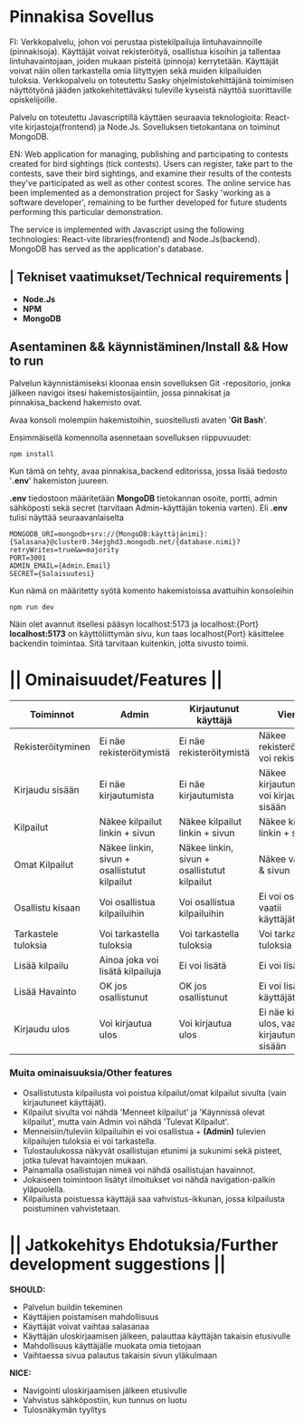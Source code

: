 # Pinnakisa Sovellus

FI: Verkkopalvelu, johon voi perustaa pistekilpailuja lintuhavainnoille (pinnakisoja). Käyttäjät voivat rekisteröityä, osallistua kisoihin ja tallentaa lintuhavaintojaan, joiden mukaan pisteitä (pinnoja) kerrytetään. Käyttäjät voivat näin ollen tarkastella omia liityttyjen sekä muiden kilpailuiden tuloksia.
 Verkkopalvelu on toteutettu Sasky ohjelmistokehittäjänä toimimisen näyttötyönä jääden jatkokehitettäväksi tuleville kyseistä näyttöä suorittaville opiskelijoille. 

 Palvelu on toteutettu Javascriptillä käyttäen seuraavia teknologioita: React-vite kirjastoja(frontend) ja Node.Js. Sovelluksen tietokantana on toiminut MongoDB.

EN: Web application for managing, publishing and participating to contests created for bird sightings (tick contests). Users can register, take part to the contests, save their bird sightings, and examine their results of the contests they've participated as well as other contest scores.
 The online service has been implemented as a demonstration project for Sasky 'working as a software developer', remaining to be further developed for future students performing this particular demonstration.

The service is implemented with Javascript using the following technologies: React-vite libraries(frontend) and Node.Js(backend). MongoDB has served as the application's database.

## | Tekniset vaatimukset/Technical requirements |

- **Node.Js**
- **NPM**
- **MongoDB**


## Asentaminen && käynnistäminen/Install && How to run

Palvelun käynnistämiseksi kloonaa ensin sovelluksen Git -repositorio, jonka jälkeen navigoi itsesi hakemistosijaintiin, jossa pinnakisat ja pinnakisa_backend hakemisto ovat.

Avaa konsoli molempiin hakemistoihin, suositellusti avaten '**Git Bash**'.


Ensimmäisellä komennolla asennetaan sovelluksen riippuvuudet:

```
npm install
```

Kun tämä on tehty, avaa pinnakisa_backend editorissa, jossa lisää tiedosto '**.env**' hakemiston juureen.

**.env** tiedostoon määritetään **MongoDB** tietokannan osoite, portti, admin sähköposti sekä secret (tarvitaan Admin-käyttäjän tokenia varten).
  Eli **.env** tulisi näyttää seuraavanlaiselta
  
```
MONGODB_URI=mongodb+srv://{MongoDB:käyttäjänimi}:{Salasana}@cluster0.34ejghd3.mongodb.net/{database.nimi}?retryWrites=true&w=majority
PORT=3001
ADMIN_EMAIL={Admin.Email}
SECRET={Salaisuutesi}
```

Kun nämä on määritetty syötä komento hakemistoissa avattuihin konsoleihin

  ```
  npm run dev
  ```

Näin olet avannut itsellesi pääsyn localhost:5173 ja localhost:{Port}
**localhost:5173** on käyttöliittymän sivu, kun taas localhost{Port} käsittelee backendin toimintaa. Sitä tarvitaan kuitenkin, jotta sivusto toimii.


# || Ominaisuudet/Features ||



| Toiminnot                               | Admin                                        | Kirjautunut käyttäjä                         | Vierailija                                          |
| --------------------------------------- |----------------------------------------------|----------------------------------------------|-----------------------------------------------------|
| Rekisteröityminen                       | Ei näe rekisteröitymistä                     | Ei näe rekisteröitymistä                     | Näkee rekisteröitymisen, voi rekisteröityä          |
| Kirjaudu sisään                         | Ei näe kirjautumista                         | Ei näe kirjautumista                         | Näkee kirjautumisen ja voi kirjautua sisään         |  
| Kilpailut                               | Näkee kilpailut linkin + sivun               | Näkee kilpailut linkin + sivun               | Näkee kilpailut linkin + sivun                      |
| Omat Kilpailut                          | Näkee linkin, sivun + osallistutut kilpailut | Näkee linkin, sivun + osallistutut kilpailut | Näkee vain linkin & sivun                           |
| Osallistu kisaan                        | Voi osallistua kilpailuihin                  | Voi osallistua kilpailuihin                  | Ei voi osallistua, vaatii käyttäjätiedot            |
| Tarkastele tuloksia                     | Voi tarkastella tuloksia                     | Voi tarkastella tuloksia                     | Voi tarkastella tuloksia                            |
| Lisää kilpailu                          | Ainoa joka voi lisätä kilpailuja             | Ei voi lisätä                                | Ei voi lisätä                                       |
| Lisää Havainto                          | OK jos osallistunut                          | OK jos osallistunut                          | Ei voi lisätä, vaatii  käyttäjätiedot               |
| Kirjaudu ulos                           | Voi kirjautua ulos                           | Voi kirjautua ulos                           | Ei näe kirjaudu ulos, vaatii kirjautumisen sisään   |


### Muita ominaisuuksia/Other features

- Osallistutusta kilpailusta voi poistua kilpailut/omat kilpailut sivulta (vain kirjautuneet käyttäjät).
- Kilpailut sivulta voi nähdä 'Menneet kilpailut' ja 'Käynnissä olevat kilpailut', mutta vain Admin voi nähdä 'Tulevat Kilpailut'.
- Menneisiin/tuleviin kilpailuihin ei voi osallistua + **(Admin)** tulevien kilpailujen tuloksia ei voi tarkastella.
- Tulostaulukossa näkyvät osallistujan etunimi ja sukunimi sekä pisteet, jotka tulevat havaintojen mukaan. 
- Painamalla osallistujan nimeä voi nähdä osallistujan havainnot.
- Jokaiseen toimintoon lisätyt ilmoitukset voi nähdä navigation-palkin yläpuolella.
- Kilpailusta poistuessa käyttäjä saa vahvistus-ikkunan, jossa kilpailusta poistuminen vahvistetaan.



# || Jatkokehitys Ehdotuksia/Further development suggestions ||

**SHOULD:**

- Palvelun buildin tekeminen
- Käyttäjien poistamisen mahdollisuus
- Käyttäjät voivat vaihtaa salasanaa
- Käyttäjän uloskirjaamisen jälkeen, palauttaa käyttäjän takaisin etusivulle
- Mahdollisuus käyttäjälle muokata omia tietojaan
- Vaihtaessa sivua palautus takaisin sivun yläkulmaan

**NICE:**

- Navigointi uloskirjaamisen jälkeen etusivulle
- Vahvistus sähköpostiin, kun tunnus on luotu
- Tulosnäkymän tyylitys



